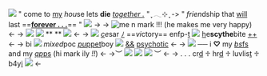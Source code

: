 ![](https://mikejima.crd.co/assets/images/gallery55/bf49e6e6.png?v=0ef41667)  " come to [my](https://www.youtube.com/watch?v=rYd92fTkg7k) *hou*se lets **die** [*together .*](https://www.youtube.com/watch?v=rYd92fTkg7k) "  ִֶָ 𓂃⊹ ִֶָ 
-> " *frien*dship that [will](https://www.youtube.com/watch?v=rYd92fTkg7k) last ==[**forever . . .**](https://www.youtube.com/watch?v=rYd92fTkg7k)== " ![](https://wilardo.crd.co/assets/images/gallery15/5031ff5b.gif?v=0290bc54) ->
-> ![me n mark !!! (he makes me very happy)](https://i.postimg.cc/CMcycmV7/tuxpi-com-1677180855.jpg) <-
-> ![](https://mikejima.crd.co/assets/images/shadow/74cc000c.gif?v=0ef41667) ![](https://pixelbank.neocities.org/dividers/image46.png) **    ** ![](https://mikejima.crd.co/assets/images/shadow/74cc000c.gif?v=0ef41667) <-
-> ![](https://watermelon.crd.co/assets/images/gallery11/9d128963.gif?v=90e42ef7) [*c*](https://mandela-catalogue.fandom.com/wiki/Cesar_Torres)*e*sar [ﾉ](https://rentry.co/pinkblades) ==*vi*ctory== enfp-[t](https://www.16personalities.com/enfp-personality) ![](https://64.media.tumblr.com/8b3d0f53e1d434c3287763ce9a259f35/0547d03a6ab2b516-f5/s75x75_c1/8038191a063a11f8a5804be87c870291e91375b9.gifv) [h](https://en.pronouns.page/@bambistep)e**scythe**bite [++](https://rentry.co/glowstix) <-
-> bi ![](https://64.media.tumblr.com/702e4f7bfd4835e2ae34fecee0f69f49/0547d03a6ab2b516-e6/s75x75_c1/3d223aa71e73932d784161d9b600f5e9cf0d6251.gifv) *mixed*poc [*pu*ppet](https://wepa.unima.org/en/myth-of-the-puppet-a-western-perspective/)boy ![](https://pixelbank.neocities.org/decome/hearts/106e14f6.gif) [&&](https://rentry.co/ribbonrazors) [psy](https://one-night-at-flumptys.fandom.com/wiki/Birthday_Boy_Blam)[ch](https://villainsfanon.fandom.com/wiki/Dave_Miller)[ot](https://fridaynightfunking.fandom.com/wiki/FNF:_Popcorn_Edition#Bambistep)[ic](https://donthugme.fandom.com/wiki/Coffin) <- 
->  ![](https://pixelbank.neocities.org/decome/instuments/d1658165.gif) ── i **♡** my [*bs*fs](https://rentry.co/mylovelist) and my [*qp*](https://rentry.co/thesnowgrave)[ps](https://rentry.co/-tazercraft) (hi mark ily *!!*) <-
->︶ ![](https://64.media.tumblr.com/743e103260a68261652d274a3b014cdc/0547d03a6ab2b516-21/s75x75_c1/8917e868b9c1992f6e2b28de60be8200e048c467.gifv) ![](https://caterpie.crd.co/assets/images/gallery19/33d781dd.png?v=55641fe5) ![](https://pixelbank.neocities.org/decome/bunnies/01996968.gif) ︶ <-
-> . . . cr[d](https://mrtorres.carrd.co/) ♱ hr[d](https://rentry.co/pixxie) ♱ luvlis[t](https://rentry.co/mylovelist) ♱ b4y[i](https://rentry.co/dirtytalking) ![](https://wilardo.crd.co/assets/images/gallery04/b22c1aa5.gif?v=e25b8130) <-